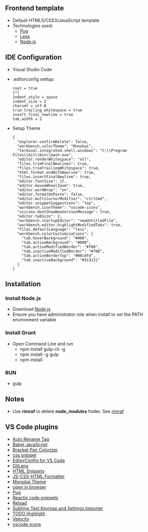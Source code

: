 ## Frontend template
  - Default HTML5/CSS3/JavaScript template
  - Technologies used:
    * [Pug](https://pugjs.org/)
    * [Less](http://lesscss.org)
    * [Node.js](http://nodejs.org)

## IDE Configuration
- Visual Studio Code
- .editorconfig settup:
  ```
  root = true
  [*]
  indent_style = space
  indent_size = 2
  charset = utf-8
  trim_trailing_whitespace = true
  insert_final_newline = true
  tab_width = 2
  ```

- Setup Theme
  ```
  {
    "explorer.confirmDelete": false,
    "workbench.colorTheme": "Monokai",
    "terminal.integrated.shell.windows": "C:\\Program Files\\Git\\bin\\bash.exe",
    "editor.renderWhitespace": "all",
    "files.trimFinalNewlines": true,
    "files.trimTrailingWhitespace": true,
    "html.format.endWithNewline": true,
    "files.insertFinalNewline": true,
    "editor.fontSize": 17,
    "editor.mouseWheelZoom": true,
    "editor.wordWrap": "on",
    "editor.formatOnPaste": false,
    "editor.multiCursorModifier": "ctrlCmd",
    "editor.snippetSuggestions": "top",
    "workbench.iconTheme": "vscode-icons",
    "vsicons.dontShowNewVersionMessage": true,
    "editor.tabSize": 2,
    "workbench.startupEditor": "newUntitledFile",
    "workbench.editor.highlightModifiedTabs": true,
    "files.defaultLanguage": "less",
    "workbench.colorCustomizations": {
      "tab.hoverBackground": "#000",
      "tab.activeBackground": "#000",
      "tab.activeModifiedBorder": "#f00",
      "tab.inactiveModifiedBorder": "#f00",
      "tab.activeBorderTop": "#00c8fd",
      "tab.inactiveBackground": "#313131"
    }
  }
  ```

## Installation
### Install Node.js
  - Download [Node.js](http://nodejs.org)
  - Ensure you have administrator role when install to set the PATH environment variable

### Install Grunt
  - Open Command Line and run
    * npm install gulp-cli -g
    * npm install -g gulp
    * npm install

### RUN
  - gulp

## Notes
  - Use **rimraf** to delete **node_modules** folder. See [rimraf](https://github.com/isaacs/rimraf)

## VS Code plugins
  - [Auto Rename Tag](https://marketplace.visualstudio.com/items?itemName=formulahendry.auto-rename-tag)
  - [Babel JavaScript](https://marketplace.visualstudio.com/items?itemName=mgmcdermott.vscode-language-babel)
  - [Bracket Pair Colorizer](https://marketplace.visualstudio.com/items?itemName=CoenraadS.bracket-pair-colorizer)
  - [css snippet](https://marketplace.visualstudio.com/items?itemName=PriyankPatel.csssnippet)
  - [EditorConfig for VS Code](https://marketplace.visualstudio.com/items?itemName=EditorConfig.EditorConfig)
  - [GitLens](https://marketplace.visualstudio.com/items?itemName=eamodio.gitlens)
  - [HTML Snippets](https://marketplace.visualstudio.com/items?itemName=abusaidm.html-snippets)
  - [JS-CSS-HTML Formatter](https://marketplace.visualstudio.com/items?itemName=lonefy.vscode-JS-CSS-HTML-formatter)
  - [Monokai Theme](https://marketplace.visualstudio.com/items?itemName=gerane.Theme-Monokai)
  - [open in browser](https://marketplace.visualstudio.com/items?itemName=techer.open-in-browser)
  - [Pug](https://marketplace.visualstudio.com/items?itemName=amandeepmittal.pug&ssr=false#overview)
  - [Reactjs code snippets](https://marketplace.visualstudio.com/items?itemName=xabikos.ReactSnippets)
  - [Reload](https://marketplace.visualstudio.com/items?itemName=natqe.reload)
  - [Sublime Text Keymap and Settings Importer](https://marketplace.visualstudio.com/items?itemName=ms-vscode.sublime-keybindings)
  - [TODO Highlight](https://marketplace.visualstudio.com/items?itemName=wayou.vscode-todo-highlight)
  - [Velocity](https://marketplace.visualstudio.com/items?itemName=sodatea.velocity)
  - [vscode-icons](https://marketplace.visualstudio.com/items?itemName=vscode-icons-team.vscode-icons)
